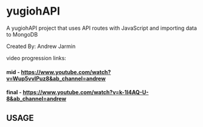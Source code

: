 # yugiohAPI
A yugiohAPI project that uses API routes with JavaScript and importing data to MongoDB 

Created By: Andrew Jarmin

video progression links: 
#### mid - https://www.youtube.com/watch?v=Wup5vvIPuz8&ab_channel=andrew
#### final - https://www.youtube.com/watch?v=k-1l4AQ-U-8&ab_channel=andrew


## USAGE 




